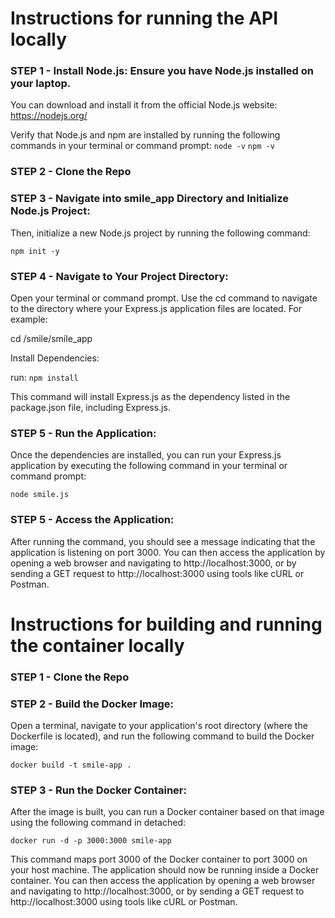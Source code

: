 # Instructions for running the API locally

### STEP 1 - Install Node.js: Ensure you have Node.js installed on your laptop. 
You can download and install it from the official Node.js website: https://nodejs.org/

Verify that Node.js and npm are installed by running the following commands in your terminal or command prompt:
`node -v`
`npm -v`

### STEP 2 - Clone the Repo

### STEP 3 - Navigate into smile_app Directory and Initialize Node.js Project: 

Then, initialize a new Node.js project by running the following command:

`npm init -y`

### STEP 4 - Navigate to Your Project Directory:
Open your terminal or command prompt.
Use the cd command to navigate to the directory where your Express.js application files are located. For example:

cd /smile/smile_app

Install Dependencies:

run: 
`npm install`

This command will install Express.js as the dependency listed in the package.json file, including Express.js.


### STEP 5 - Run the Application:
Once the dependencies are installed, you can run your Express.js application by executing the following command in your terminal or command prompt:

`node smile.js`

### STEP 5 - Access the Application:
After running the command, you should see a message indicating that the application is listening on port 3000.
You can then access the application by opening a web browser and navigating to http://localhost:3000, or by sending a GET request to http://localhost:3000 using tools like cURL or Postman.


#  Instructions for building and running the container locally

### STEP 1 - Clone the Repo

### STEP 2 - Build the Docker Image:
Open a terminal, navigate to your application's root directory (where the Dockerfile is located), and run the following command to build the Docker image:

`docker build -t smile-app .`

### STEP 3 - Run the Docker Container:
After the image is built, you can run a Docker container based on that image using the following command in detached:

`docker run -d -p 3000:3000 smile-app`

This command maps port 3000 of the Docker container to port 3000 on your host machine.
The application should now be running inside a Docker container. You can then access the application by opening a web browser and navigating to http://localhost:3000, or by sending a GET request to http://localhost:3000 using tools like cURL or Postman.
